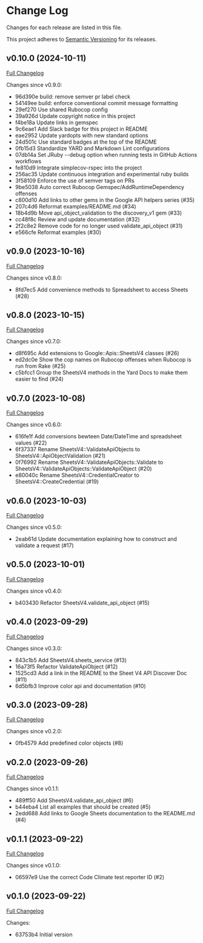 # Change Log

Changes for each release are listed in this file.

This project adheres to [Semantic Versioning](https://semver.org/) for its releases.

## v0.10.0 (2024-10-11)

[Full Changelog](https://github.com/main-branch/sheets_v4/compare/v0.9.0..v0.10.0)

Changes since v0.9.0:

* 96d390e build: remove semver pr label check
* 54149ee build: enforce conventional commit message formatting
* 29ef270 Use shared Rubocop config
* 39a926d Update copyright notice in this project
* f4be18a Update links in gemspec
* 9c6eae1 Add Slack badge for this project in README
* eae2952 Update yardopts with new standard options
* 24d501c Use standard badges at the top of the README
* 0fb15d3 Standardize YARD and Markdown Lint configurations
* 07db14a Set JRuby --debug option when running tests in GitHub Actions workflows
* fe810d9 Integrate simplecov-rspec into the project
* 256ac35 Update continuous integration and experimental ruby builds
* 3f58109 Enforce the use of semver tags on PRs
* 9be5038 Auto correct Rubocop Gemspec/AddRuntimeDependency offenses
* c800d10 Add links to other gems in the Google API helpers series (#35)
* 207c4d6 Reformat examples/README.md (#34)
* 18b4d9b Move api_object_validation to the discovery_v1 gem (#33)
* cc48f8c Review and update documentation (#32)
* 2f2c8e2 Remove code for no longer used validate_api_object (#31)
* e566cfe Reformat examples (#30)

## v0.9.0 (2023-10-16)

[Full Changelog](https://github.com/main-branch/sheets_v4/compare/v0.8.0..v0.9.0)

Changes since v0.8.0:

* 8fd7ec5 Add convenience methods to Spreadsheet to access Sheets (#28)

## v0.8.0 (2023-10-15)

[Full Changelog](https://github.com/main-branch/sheets_v4/compare/v0.7.0..v0.8.0)

Changes since v0.7.0:

* d8f695c Add extensions to Google::Apis::SheetsV4 classes (#26)
* ed2dc0e Show the cop names on Rubocop offenses when Rubocop is run from Rake (#25)
* c5bfcc1 Group the SheetsV4 methods in the Yard Docs to make them easier to find (#24)

## v0.7.0 (2023-10-08)

[Full Changelog](https://github.com/main-branch/sheets_v4/compare/v0.6.0..v0.7.0)

Changes since v0.6.0:

* 616fe1f Add conversions bewteen Date/DateTime and spreadsheet values (#22)
* 6f37337 Rename SheetsV4::ValidateApiObjects to SheetsV4::ApiObjectValidation (#21)
* 0f76992 Rename SheetsV4::ValidateApiObjects::Validate to SheetsV4::ValidateApiObjects::ValidateApiObject (#20)
* e80040c Rename SheetsV4::CredentialCreator to SheetsV4::CreateCredential (#19)

## v0.6.0 (2023-10-03)

[Full Changelog](https://github.com/main-branch/sheets_v4/compare/v0.5.0..v0.6.0)

Changes since v0.5.0:

* 2eab61d Update documentation explaining how to construct and validate a request (#17)

## v0.5.0 (2023-10-01)

[Full Changelog](https://github.com/main-branch/sheets_v4/compare/v0.4.0..v0.5.0)

Changes since v0.4.0:

* b403430 Refactor SheetsV4.validate_api_object (#15)

## v0.4.0 (2023-09-29)

[Full Changelog](https://github.com/main-branch/sheets_v4/compare/v0.3.0..v0.4.0)

Changes since v0.3.0:

* 843c1b5 Add SheetsV4.sheets_service (#13)
* 16a73f5 Refactor ValidateApiObject (#12)
* 1525cd3 Add a link in the README to the Sheet V4 API Discover Doc (#11)
* 6d5bfb3 Improve color api and documentation (#10)

## v0.3.0 (2023-09-28)

[Full Changelog](https://github.com/main-branch/sheets_v4/compare/v0.2.0..v0.3.0)

Changes since v0.2.0:

* 0fb4579 Add predefined color objects (#8)

## v0.2.0 (2023-09-26)

[Full Changelog](https://github.com/main-branch/sheets_v4/compare/v0.1.1..v0.2.0)

Changes since v0.1.1:

* 489ff50 Add SheetsV4.validate_api_object (#6)
* b44eba4 List all examples that should be created (#5)
* 2edd688 Add links to Google Sheets documentation to the README.md (#4)

## v0.1.1 (2023-09-22)

[Full Changelog](https://github.com/main-branch/sheets_v4/compare/v0.1.0..v0.1.1)

Changes since v0.1.0:

* 06597e9 Use the correct Code Climate test reporter ID (#2)

## v0.1.0 (2023-09-22)

[Full Changelog](https://github.com/main-branch/sheets_v4/compare/63753b4..v0.1.0)

Changes:

* 63753b4 Initial version
